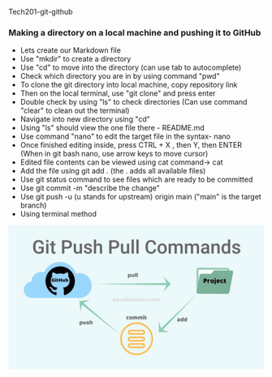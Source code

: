 

Tech201-git-github

### Making a directory on a local machine and pushing it to GitHub
* Lets create our Markdown file
* Use "mkdir" to create a directory
* Use "cd" <directory name> to move into the directory (can use tab to autocomplete)
* Check which directory you are in by using command "pwd"
* To clone the git directory into local machine, copy repository link
* Then on the local terminal, use "git clone" <url> and press enter
* Double check by using "ls" to check directories
(Can use command "clear" to clean out the terminal)
* Navigate into new directory using "cd"
* Using "ls" should view the one file there - README.md
* Use command "nano" to edit the target file in the syntax- nano <file name>
* Once finished editing inside, press CTRL + X , then Y, then ENTER
(When in git bash nano, use arrow keys to move cursor)
* Edited file contents can be viewed using cat command-> cat <file>
* Add the file using git add . (the . adds all available files)
* Use git status command to see files which are ready to be committed
* Use git commit -m "describe the change"
* Use git push -u (u stands for upstream) origin main ("main" is the target branch)
* Using terminal method


![](git.png)
